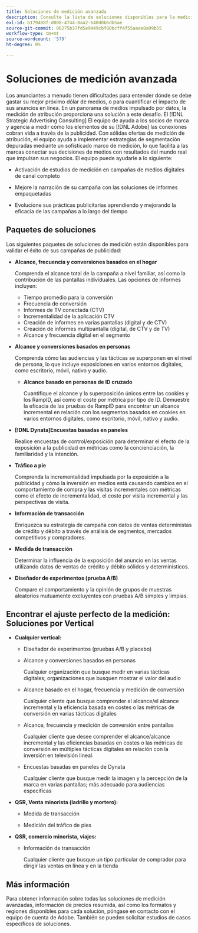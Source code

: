 ```yaml
---
title: Soluciones de medición avanzada
description: Consulte la lista de soluciones disponibles para la medición avanzada.
exl-id: b179488f-d008-4744-8aa2-640d0b6db5ae
source-git-commit: 06275b37fd5e9449cbf80bcff4f55aaaa8a99b55
workflow-type: tm+mt
source-wordcount: '579'
ht-degree: 0%

---
```


# Soluciones de medición avanzada

Los anunciantes a menudo tienen dificultades para entender dónde se debe gastar su mejor próximo dólar de medios, o para cuantificar el impacto de sus anuncios en línea. En un panorama de medios impulsado por datos, la medición de atribución proporciona una solución a este desafío. El [!DNL Strategic Advertising Consulting] El equipo de ayuda a los socios de marca y agencia a medir cómo los elementos de su [!DNL Adobe] las conexiones cobran vida a través de la publicidad. Con sólidas ofertas de medición de atribución, el equipo ayuda a implementar estrategias de segmentación depuradas mediante un sofisticado marco de medición, lo que facilita a las marcas conectar sus decisiones de medios con resultados del mundo real que impulsan sus negocios. El equipo puede ayudarle a lo siguiente:

* Activación de estudios de medición en campañas de medios digitales de canal completo

* Mejore la narración de su campaña con las soluciones de informes empaquetadas

* Evolucione sus prácticas publicitarias aprendiendo y mejorando la eficacia de las campañas a lo largo del tiempo

## Paquetes de soluciones

Los siguientes paquetes de soluciones de medición están disponibles para validar el éxito de sus campañas de publicidad:

* **Alcance, frecuencia y conversiones basados en el hogar**

  Comprenda el alcance total de la campaña a nivel familiar, así como la contribución de las pantallas individuales. Las opciones de informes incluyen:

   * Tiempo promedio para la conversión
   * Frecuencia de conversión
   * Informes de TV conectada (CTV)
   * Incrementalidad de la aplicación CTV
   * Creación de informes en varias pantallas (digital y de CTV)
   * Creación de informes multipantalla (digital, de CTV y de TV)
   * Alcance y frecuencia digital en el segmento

* **Alcance y conversiones basados en personas**

  Comprenda cómo las audiencias y las tácticas se superponen en el nivel de persona, lo que incluye exposiciones en varios entornos digitales, como escritorio, móvil, nativo y audio.

   * **Alcance basado en personas de ID cruzado**

     Cuantifique el alcance y la superposición únicos entre las cookies y los RampID, así como el coste por métrica por tipo de ID. Demuestre la eficacia de las pruebas de RampID para encontrar un alcance incremental en relación con los segmentos basados en cookies en varios entornos digitales, como escritorio, móvil, nativo y audio.

* **[!DNL Dynata]Encuestas basadas en paneles**

  Realice encuestas de control/exposición para determinar el efecto de la exposición a la publicidad en métricas como la concienciación, la familiaridad y la intención.

* **Tráfico a pie**

  Comprenda la incrementalidad impulsada por la exposición a la publicidad y cómo la inversión en medios está causando cambios en el comportamiento de compra y las visitas incrementales con métricas como el efecto de incrementalidad, el coste por visita incremental y las perspectivas de visita.

* **Información de transacción**

  Enriquezca su estrategia de campaña con datos de ventas deterministas de crédito y débito a través de análisis de segmentos, mercados competitivos y compradores.

* **Medida de transacción**

  Determinar la influencia de la exposición del anuncio en las ventas utilizando datos de ventas de crédito y débito sólidos y determinísticos.

* **Diseñador de experimentos (prueba A/B)**

  Compare el comportamiento y la opinión de grupos de muestras aleatorios mutuamente excluyentes con pruebas A/B simples y limpias.

## Encontrar el ajuste perfecto de la medición: Soluciones por Vertical

* **Cualquier vertical:**

   * Diseñador de experimentos (pruebas A/B y placebo)

   * Alcance y conversiones basados en personas

     Cualquier organización que busque medir en varias tácticas digitales; organizaciones que busquen mostrar el valor del audio

   * Alcance basado en el hogar, frecuencia y medición de conversión

     Cualquier cliente que busque comprender el alcance/el alcance incremental y la eficiencia basada en costes o las métricas de conversión en varias tácticas digitales

   * Alcance, frecuencia y medición de conversión entre pantallas

     Cualquier cliente que desee comprender el alcance/alcance incremental y las eficiencias basadas en costes o las métricas de conversión en múltiples tácticas digitales en relación con la inversión en televisión lineal.

   * Encuestas basadas en paneles de Dynata

     Cualquier cliente que busque medir la imagen y la percepción de la marca en varias pantallas; más adecuado para audiencias específicas

* **QSR, Venta minorista (ladrillo y mortero):**

   * Medida de transacción

   * Medición del tráfico de pies

* **QSR, comercio minorista, viajes:**

   * Información de transacción

     Cualquier cliente que busque un tipo particular de comprador para dirigir las ventas en línea y en la tienda

## Más información

Para obtener información sobre todas las soluciones de medición avanzadas, información de precios resumida, así como los formatos y regiones disponibles para cada solución, póngase en contacto con el equipo de cuenta de Adobe. También se pueden solicitar estudios de casos específicos de soluciones.

